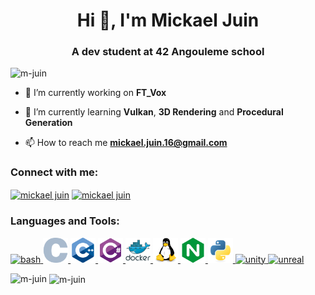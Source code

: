 <h1 align="center">Hi 👋, I'm Mickael Juin</h1>
<h3 align="center">A dev student at 42 Angouleme school</h3>

<p align="left"> <img src="https://komarev.com/ghpvc/?username=m-juin&label=Profile%20views&color=0e75b6&style=flat" alt="m-juin" /> </p>

- 🔭 I’m currently working on **FT_Vox**

- 🌱 I’m currently learning **Vulkan**, **3D Rendering** and **Procedural Generation**

- 📫 How to reach me **mickael.juin.16@gmail.com**

<h3 align="left">Connect with me:</h3>
<p align="left">
<a href="https://fr.linkedin.com/in/mickael-juin16" target="blank"><img align="center" src="https://raw.githubusercontent.com/rahuldkjain/github-profile-readme-generator/master/src/images/icons/Social/linked-in-alt.svg" alt="mickael juin" height="30" width="40" /></a>
<a href="https://arakinos.itch.io" target="blank"><img align="center" src="https://static-00.iconduck.com/assets.00/itch-io-icon-512x512-wwio9bi8.png" alt="mickael juin" height="40" width="40" /></a>
</p>

<h3 align="left">Languages and Tools:</h3>
<p align="left"> <a href="https://www.gnu.org/software/bash/" target="_blank" rel="noreferrer"> <img src="https://www.vectorlogo.zone/logos/gnu_bash/gnu_bash-icon.svg" alt="bash" width="40" height="40"/> </a> <a href="https://www.cprogramming.com/" target="_blank" rel="noreferrer"> <img src="https://raw.githubusercontent.com/devicons/devicon/master/icons/c/c-original.svg" alt="c" width="40" height="40"/> </a> <a href="https://www.w3schools.com/cpp/" target="_blank" rel="noreferrer"> <img src="https://raw.githubusercontent.com/devicons/devicon/master/icons/cplusplus/cplusplus-original.svg" alt="cplusplus" width="40" height="40"/> </a> <a href="https://www.w3schools.com/cs/" target="_blank" rel="noreferrer"> <img src="https://raw.githubusercontent.com/devicons/devicon/master/icons/csharp/csharp-original.svg" alt="csharp" width="40" height="40"/> </a> <a href="https://www.docker.com/" target="_blank" rel="noreferrer"> <img src="https://raw.githubusercontent.com/devicons/devicon/master/icons/docker/docker-original-wordmark.svg" alt="docker" width="40" height="40"/> </a> <a href="https://www.linux.org/" target="_blank" rel="noreferrer"> <img src="https://raw.githubusercontent.com/devicons/devicon/master/icons/linux/linux-original.svg" alt="linux" width="40" height="40"/> </a> <a href="https://www.nginx.com" target="_blank" rel="noreferrer"> <img src="https://raw.githubusercontent.com/devicons/devicon/master/icons/nginx/nginx-original.svg" alt="nginx" width="40" height="40"/> </a> <a href="https://www.python.org" target="_blank" rel="noreferrer"> <img src="https://raw.githubusercontent.com/devicons/devicon/master/icons/python/python-original.svg" alt="python" width="40" height="40"/> </a> <a href="https://unity.com/" target="_blank" rel="noreferrer"> <img src="https://www.vectorlogo.zone/logos/unity3d/unity3d-icon.svg" alt="unity" width="40" height="40"/> </a> <a href="https://unrealengine.com/" target="_blank" rel="noreferrer"> <img src="https://raw.githubusercontent.com/kenangundogan/fontisto/036b7eca71aab1bef8e6a0518f7329f13ed62f6b/icons/svg/brand/unreal-engine.svg" alt="unreal" width="40" height="40"/> </a> </p>

<p><img align="left" src="https://github-readme-stats.vercel.app/api/top-langs?username=m-juin&show_icons=true&locale=en&layout=compact" alt="m-juin" /></p>

<p>&nbsp;<img align="center" src="https://github-readme-stats.vercel.app/api?username=m-juin&show_icons=true&locale=en" alt="m-juin" /></p>

